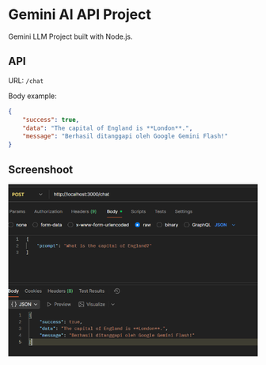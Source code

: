# Gemini AI API Project

Gemini LLM Project built with Node.js.

## API

URL: `/chat`

Body example:
```json
{
    "success": true,
    "data": "The capital of England is **London**.",
    "message": "Berhasil ditanggapi oleh Google Gemini Flash!"
}
```

## Screenshoot

![Example output](/1-gemini-express-api/asset/example.png)

